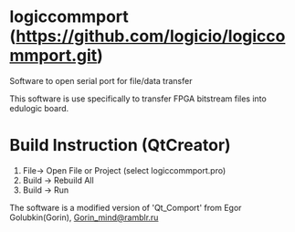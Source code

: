 logiccommport
(https://github.com/logicio/logiccommport.git)
=============

Software to open serial port for file/data transfer

This software is use specifically to transfer FPGA bitstream files into edulogic board.

Build Instruction (QtCreator)
=============================
1. File-> Open File or Project (select logiccommport.pro)
2. Build -> Rebuild All
3. Build -> Run

The software is a modified version of 'Qt_Comport' from Egor Golubkin(Gorin), Gorin_mind@ramblr.ru
 